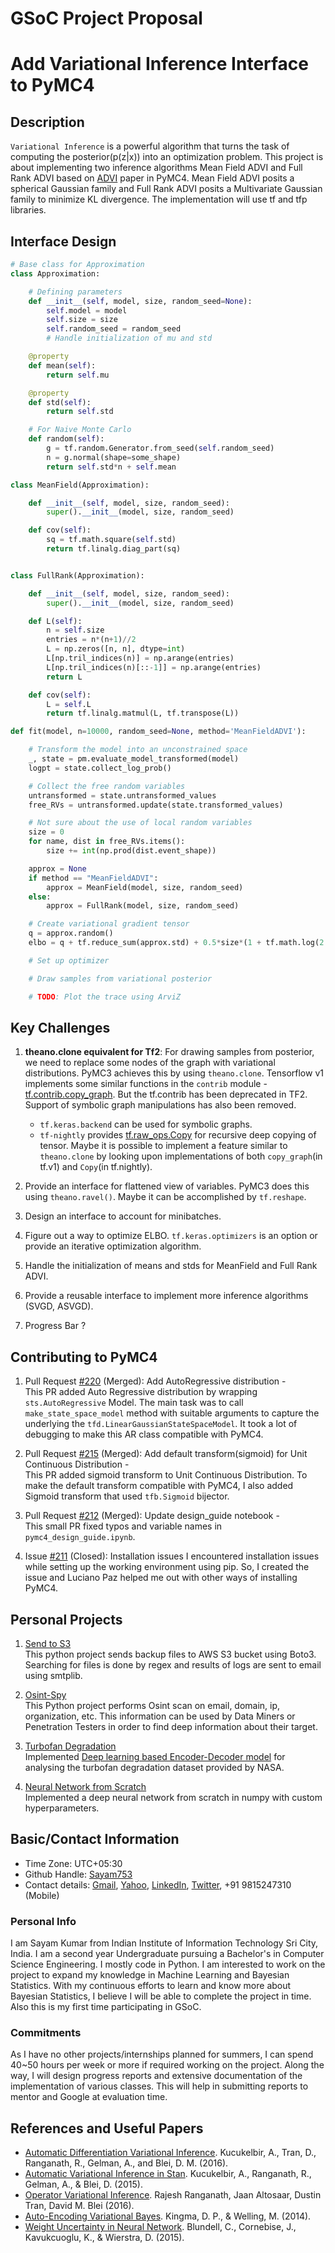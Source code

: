 # GSoC Project Proposal

# Add Variational Inference Interface to PyMC4

## Description

`Variational Inference` is a powerful algorithm that turns the task of computing the posterior(p(z|x)) into an optimization problem.  This project is about implementing two inference algorithms Mean Field ADVI and Full Rank ADVI based on [ADVI](https://arxiv.org/abs/1603.00788) paper in PyMC4. Mean Field ADVI posits a spherical Gaussian family and Full Rank ADVI posits a Multivariate Gaussian family to minimize KL divergence. The implementation will use tf and tfp libraries.

## Interface Design

```python
# Base class for Approximation
class Approximation:

    # Defining parameters
    def __init__(self, model, size, random_seed=None):
        self.model = model
        self.size = size
        self.random_seed = random_seed
        # Handle initialization of mu and std

    @property
    def mean(self):
        return self.mu

    @property
    def std(self):
        return self.std

    # For Naive Monte Carlo
    def random(self):
        g = tf.random.Generator.from_seed(self.random_seed)
        n = g.normal(shape=some_shape)
        return self.std*n + self.mean
```

```python
class MeanField(Approximation):

    def __init__(self, model, size, random_seed):
        super().__init__(model, size, random_seed)

    def cov(self):
        sq = tf.math.square(self.std)
        return tf.linalg.diag_part(sq)


class FullRank(Approximation):

    def __init__(self, model, size, random_seed):
        super().__init__(model, size, random_seed)

    def L(self):
        n = self.size
        entries = n*(n+1)//2
        L = np.zeros([n, n], dtype=int)
        L[np.tril_indices(n)] = np.arange(entries)
        L[np.tril_indices(n)[::-1]] = np.arange(entries)
        return L

    def cov(self):
        L = self.L
        return tf.linalg.matmul(L, tf.transpose(L))
```

```python
def fit(model, n=10000, random_seed=None, method='MeanFieldADVI'):

    # Transform the model into an unconstrained space
    _, state = pm.evaluate_model_transformed(model)
    logpt = state.collect_log_prob()

    # Collect the free random variables
    untransformed = state.untransformed_values
    free_RVs = untransformed.update(state.transformed_values)

    # Not sure about the use of local random variables
    size = 0
    for name, dist in free_RVs.items():
        size += int(np.prod(dist.event_shape))

    approx = None
    if method == "MeanFieldADVI":
        approx = MeanField(model, size, random_seed)
    else:
        approx = FullRank(model, size, random_seed)

    # Create variational gradient tensor
    q = approx.random()
    elbo = q + tf.reduce_sum(approx.std) + 0.5*size*(1 + tf.math.log(2.0*np.pi))

    # Set up optimizer

    # Draw samples from variational posterior

    # TODO: Plot the trace using ArviZ
```

## Key Challenges

1. **theano.clone equivalent for Tf2**: For drawing samples from posterior, we need to replace some nodes of the graph with variational distributions. PyMC3 achieves this by using `theano.clone`. Tensorflow v1 implements some similar functions in the `contrib` module - [tf.contrib.copy_graph](https://www.tensorflow.org/versions/r1.15/api_docs/python/tf/contrib/copy_graph). But the tf.contrib has been deprecated in TF2. Support of symbolic graph manipulations has also been removed.
    - `tf.keras.backend` can be used for symbolic graphs.
    - `tf-nightly` provides [tf.raw_ops.Copy](https://www.tensorflow.org/api_docs/python/tf/raw_ops/Copy) for recursive deep copying of tensor. Maybe it is possible to implement a feature similar to `theano.clone` by looking upon implementations of both `copy_graph`(in tf.v1) and `Copy`(in tf.nightly).

2. Provide an interface for flattened view of variables. PyMC3 does this using `theano.ravel()`. Maybe it can be accomplished by `tf.reshape`.

3. Design an interface to account for minibatches.

4. Figure out a way to optimize ELBO. `tf.keras.optimizers` is an option or provide an iterative optimization algorithm.

5. Handle the initialization of means and stds for MeanField and Full Rank ADVI.

6. Provide a reusable interface to implement more inference algorithms (SVGD, ASVGD).

7. Progress Bar ?

## Contributing to PyMC4

1. Pull Request [#220](https://github.com/pymc-devs/pymc4/pull/220) (Merged): Add AutoRegressive distribution - <br/>
This PR added Auto Regressive distribution by wrapping `sts.AutoRegressive` Model. The main task was to call `make_state_space_model` method with suitable arguments to capture the underlying the `tfd.LinearGaussianStateSpaceModel`. It took a lot of debugging to make this AR class compatible with PyMC4.

2. Pull Request [#215](https://github.com/pymc-devs/pymc4/pull/215) (Merged): Add default transform(sigmoid) for Unit Continuous Distribution - <br/>
This PR added sigmoid transform to Unit Continuous Distribution. To make the default transform compatible with PyMC4, I also added Sigmoid transform that used `tfb.Sigmoid` bijector.

3. Pull Request [#212](https://github.com/pymc-devs/pymc4/pull/212) (Merged): Update design_guide notebook - <br/>
This small PR fixed typos and variable names in `pymc4_design_guide.ipynb`.

4. Issue [#211](https://github.com/pymc-devs/pymc4/issues/211) (Closed): Installation issues
I encountered installation issues while setting up the working environment using pip. So, I created the issue and Luciano Paz helped me out with other ways of installing PyMC4.

## Personal Projects

1. [Send to S3](https://github.com/Sayam753/SendToS3) <br/>
This python project sends backup files to AWS S3 bucket using Boto3. Searching for files is done by regex and results of logs are sent to email using smtplib.

2. [Osint-Spy](https://github.com/Sayam753/OSINT-SPY) <br/>
This Python project performs Osint scan on email, domain, ip, organization, etc.
This information can be used by Data Miners or Penetration Testers in order to find deep information about their target.

3. [Turbofan Degradation](https://colab.research.google.com/drive/1sCZcJSmRarYbQKDYeaqiLnzXyzFolRC0) <br/>
Implemented [Deep learning based Encoder-Decoder model](https://www.researchgate.net/publication/336150924_A_Novel_Deep_Learning-Based_Encoder-Decoder_Model_for_Remaining_Useful_Life_Prediction) for analysing the turbofan degradation dataset provided by NASA.

4. [Neural Network from Scratch](https://colab.research.google.com/drive/1iU38tTeEvUI_sjt6vVAuhedMWOPUdr5E) <br/>
Implemented a deep neural network from scratch in numpy with custom hyperparameters.

## Basic/Contact Information

- Time Zone: UTC+05:30
- Github Handle: [Sayam753](https://github.com/Sayam753)
- Contact details: [Gmail](sayamkumar049@gmail.com), [Yahoo](sayamkumar753@yahoo.in), [LinkedIn](https://www.linkedin.com/in/sayam049/), [Twitter](https://twitter.com/sayamkumar753), +91 9815247310 (Mobile)

### Personal Info

I am Sayam Kumar from Indian Institute of Information Technology Sri City, India. I am a second year Undergraduate pursuing a Bachelor's in Computer Science Engineering. I mostly code in Python. I am interested to work on the project to expand my knowledge in Machine Learning and Bayesian Statistics. With my continuous efforts to learn and know more about Bayesian Statistics, I believe I will be able to complete the project in time. Also this is my first time participating in GSoC.

### Commitments

As I have no other projects/internships planned for summers, I can spend 40~50 hours per week or more if required working on the project. Along the way, I will design progress reports and extensive documentation of the implementation of various classes. This will help in submitting reports to mentor and Google at evaluation time.

## References and Useful Papers

- [Automatic Differentiation Variational Inference](https://arxiv.org/pdf/1603.00788.pdf). Kucukelbir, A., Tran, D., Ranganath, R., Gelman, A., and Blei, D. M. (2016).
- [Automatic Variational Inference in Stan](https://arxiv.org/abs/1506.03431). Kucukelbir, A., Ranganath, R., Gelman, A., & Blei, D. (2015).
- [Operator Variational Inference](https://arxiv.org/abs/1610.09033). Rajesh Ranganath, Jaan Altosaar, Dustin Tran, David M. Blei (2016).
- [Auto-Encoding Variational Bayes](https://arxiv.org/abs/1312.6114). Kingma, D. P., & Welling, M. (2014).
- [Weight Uncertainty in Neural Network](https://arxiv.org/abs/1505.05424). Blundell, C., Cornebise, J., Kavukcuoglu, K., & Wierstra, D. (2015).
